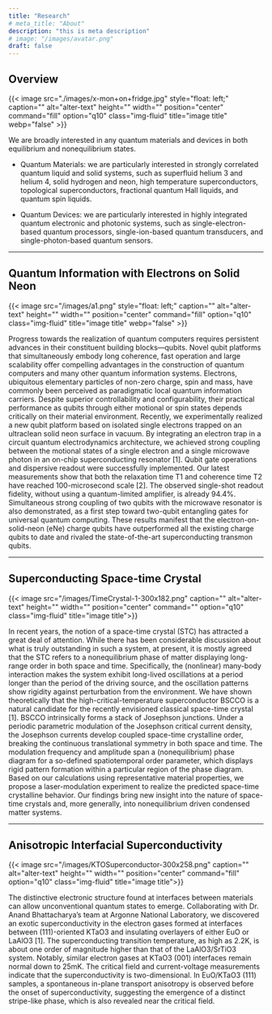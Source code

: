 ```yaml
---
title: "Research"
# meta_title: "About"
description: "this is meta description"
# image: "/images/avatar.png"
draft: false
---
```


## Overview
{{< image src="./images/x-mon+on+fridge.jpg" style="float: left;" caption="" alt="alter-text" height="" width="" position="center" command="fill" option="q10" class="img-fluid" title="image title"  webp="false" >}}
<!-- <img src="./images/x-mon+on+fridge.jpg" style="float: right; padding: 20px; border-radius: 25px;" width="270"> -->


We are broadly interested in any quantum materials and devices in both equilibrium and nonequilibrium states. 

* Quantum Materials: we are particularly interested in strongly correlated quantum liquid and solid systems, such as superfluid helium 3 and helium 4, solid hydrogen and neon, high temperature superconductors, topological superconductors, fractional quantum Hall liquids, and quantum spin liquids.

* Quantum Devices: we are particularly interested in highly integrated quantum electronic and photonic systems, such as single-electron-based quantum processors, single-ion-based quantum transducers, and single-photon-based quantum sensors.

<hr>

## Quantum Information with Electrons on Solid Neon

{{< image src="/images/a1.png" style="float: left;" caption="" alt="alter-text" height="" width="" position="center" command="fill" option="q10" class="img-fluid" title="image title"  webp="false" >}}

<!-- <img style="float: left; padding: 20px; border-radius: 25px;" width="200" src="/images/a1.png"> -->
<!-- {{< image src="/images/a1.png" style="float: right; padding: 20px; border-radius: 25px;" width="200" >}} -->

Progress towards the realization of quantum computers requires persistent advances in their constituent building blocks—qubits. Novel qubit platforms that simultaneously embody long coherence, fast operation and large scalability offer compelling advantages in the construction of quantum computers and many other quantum information systems. Electrons, ubiquitous elementary particles of non-zero charge, spin and mass, have commonly been perceived as paradigmatic local quantum information carriers. Despite superior controllability and configurability, their practical performance as qubits through either motional or spin states depends critically on their material environment. Recently, we experimentally realized a new qubit platform based on isolated single electrons trapped on an ultraclean solid neon surface in vacuum. By integrating an electron trap in a circuit quantum electrodynamics architecture, we achieved strong coupling between the motional states of a single electron and a single microwave photon in an on-chip superconducting resonator [1]. Qubit gate operations and dispersive readout were successfully implemented. Our latest measurements show that both the relaxation time T1 and coherence time T2 have reached 100-microsecond scale [2]. The observed single-shot readout fidelity, without using a quantum-limited amplifier, is already 94.4%. Simultaneous strong coupling of two qubits with the microwave resonator is also demonstrated, as a first step toward two-qubit entangling gates for universal quantum computing. These results manifest that the electron-on-solid-neon (eNe) charge qubits have outperformed all the existing charge qubits to date and rivaled the state-of-the-art superconducting transmon qubits.

<hr>

## Superconducting Space-time Crystal

{{< image src="/images/TimeCrystal-1-300x182.png" caption="" alt="alter-text" height="" width="" position="center" command="" option="q10" class="img-fluid" title="image title">}}

In recent years, the notion of a space-time crystal (STC) has attracted a great deal of attention. While there has been considerable discussion about what is truly outstanding in such a system, at present, it is mostly agreed that the STC refers to a nonequilibrium phase of matter displaying long-range order in both space and time. Specifically, the (nonlinear) many-body interaction makes the system exhibit long-lived oscillations at a period longer than the period of the driving source, and the oscillation patterns show rigidity against perturbation from the environment. We have shown theoretically that the high-critical-temperature superconductor BSCCO is a natural candidate for the recently envisioned classical space-time crystal [1]. BSCCO intrinsically forms a stack of Josephson junctions. Under a periodic parametric modulation of the Josephson critical current density, the Josephson currents develop coupled space-time crystalline order, breaking the continuous translational symmetry in both space and time. The modulation frequency and amplitude span a (nonequilibrium) phase diagram for a so-defined spatiotemporal order parameter, which displays rigid pattern formation within a particular region of the phase diagram. Based on our calculations using representative material properties, we propose a laser-modulation experiment to realize the predicted space-time crystalline behavior. Our findings bring new insight into the nature of space-time crystals and, more generally, into nonequilibrium driven condensed matter systems. 

<hr>

## Anisotropic Interfacial Superconductivity

{{< image src="/images/KTOSuperconductor-300x258.png" caption="" alt="alter-text" height="" width="" position="center" command="fill" option="q10" class="img-fluid" title="image title">}}

The distinctive electronic structure found at interfaces between materials can allow unconventional quantum states to emerge. Collaborating with Dr. Anand Bhattacharya’s team at Argonne National Laboratory, we discovered an exotic superconductivity in the electron gases formed at interfaces between (111)-oriented KTaO3 and insulating overlayers of either EuO or LaAlO3 [1]. The superconducting transition temperature, as high as 2.2K, is about one order of magnitude higher than that of the LaAlO3/SrTiO3 system. Notably, similar electron gases at KTaO3 (001) interfaces remain normal down to 25mK. The critical field and current-voltage measurements indicate that the superconductivity is two-dimensional. In EuO/KTaO3 (111) samples, a spontaneous in-plane transport anisotropy is observed before the onset of superconductivity, suggesting the emergence of a distinct stripe-like phase, which is also revealed near the critical field.





